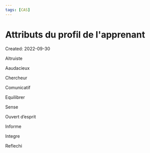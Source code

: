 ```yaml
---
tags: [CAS] 
---
```

# Attributs du profil de l'apprenant
Created: 2022-09-30

Altruiste

Aaudacieux

Chercheur

Comunicatif

Equilibrer

Sense

Ouvert d’esprit

Informe

Integre

Reflechi